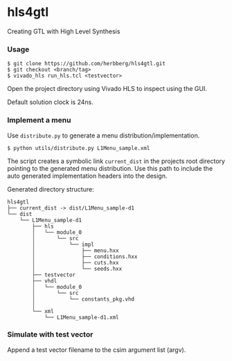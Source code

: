 # hls4gtl

Creating GTL with High Level Synthesis

### Usage

    $ git clone https://github.com/herbberg/hls4gtl.git
    $ git checkout <branch/tag>
    $ vivado_hls run_hls.tcl <testvector>

Open the project directory using Vivado HLS to inspect using the GUI.

Default solution clock is 24ns.

### Implement a menu

Use ```distribute.py``` to generate a menu distribution/implementation.

    $ python utils/distribute.py L1Menu_sample.xml

The script creates a symbolic link ```current_dist``` in the projects root
directory pointing to the generated menu distribution. Use this path to include
the auto generated implementation headers into the design.

Generated directory structure:

    hls4gtl
    ├── current_dist -> dist/L1Menu_sample-d1
    └── dist
        └── L1Menu_sample-d1
            ├── hls
            │   └── module_0
            │       └── src
            │           └── impl
            │               ├── menu.hxx
            │               ├── conditions.hxx
            │               ├── cuts.hxx
            │               └── seeds.hxx
            ├── testvector
            ├── vhdl
            │   └── module_0
            │       └── src
            │           └── constants_pkg.vhd
            │   
            └── xml
                └── L1Menu_sample-d1.xml



### Simulate with test vector

Append a test vector filename to the csim argument list (argv).
